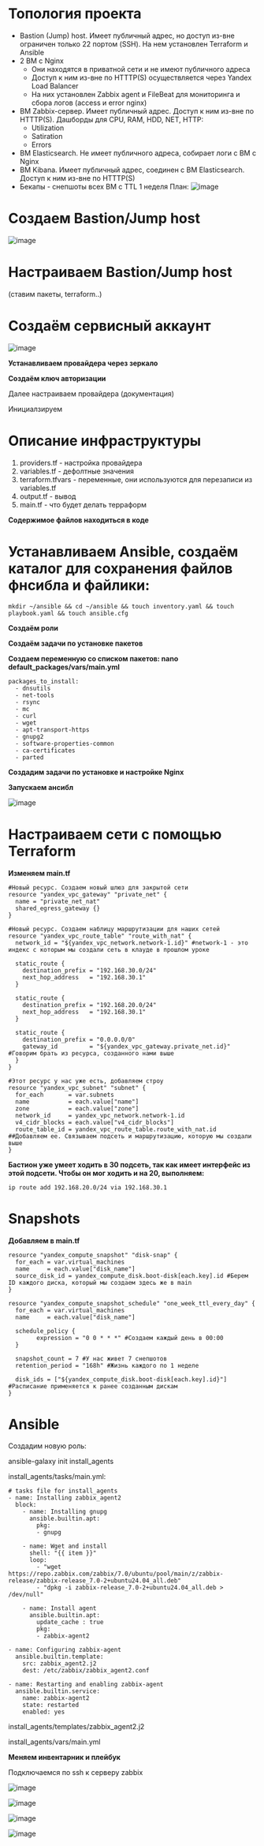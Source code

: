 # Топология проекта

- Bastion (Jump) host. Имеет публичный адрес, но доступ из-вне ограничен только 22 портом (SSH). На нем установлен Terraform и Ansible
- 2 ВМ с Nginx
  + Они находятся в приватной сети и не имеют публичного адреса
  + Доступ к ним из-вне по HTTTP(S) осуществляется через Yandex Load Balancer
  + На них установлен Zabbix agent и FileBeat для мониторинга и сбора логов (access и error nginx)
- ВМ Zabbix-сервер. Имеет публичный адрес. Доступ к ним из-вне по HTTTP(S). Дашборды для CPU, RAM, HDD, NET, HTTP:
  + Utilization
  + Satiration
  + Errors
- ВМ Elasticsearch. Не имеет публичного адреса, собирает логи с ВМ с Nginx
- ВМ Kibana. Имеет публичный адрес, соединен с ВМ Elasticsearch. Доступ к ним из-вне по HTTTP(S)
- Бекапы - снепшоты всех ВМ с TTL 1 неделя
План:
![image](https://github.com/user-attachments/assets/11641673-9d71-4ca9-8e2f-b81bdf6275c7)

# Создаем Bastion/Jump host

![image](https://github.com/user-attachments/assets/54db0ada-888b-44a9-8f4a-99feb0ae28b4)


# Настраиваем Bastion/Jump host
(ставим пакеты, terraform..)

# Создаём сервисный аккаунт

![image](https://github.com/user-attachments/assets/59147ba3-0acd-496a-8a6f-b674f04d65a1)

**Устанавливаем провайдера через зеркало**

**Создаём ключ авторизации**

Далее настраиваем провайдера (документация)

Инициалзируем

# Описание инфраструктуры

1. providers.tf - настройка провайдера
2. variables.tf - дефолтные значения
3. terraform.tfvars - переменные, они используются для перезаписи из variables.tf
4. output.tf - вывод
5. main.tf - что будет делать терраформ

**Содержимое файлов находиться в коде**

# Устанавливаем Ansible, создаём каталог для сохранения файлов фнсибла и файлики:

```
mkdir ~/ansible && cd ~/ansible && touch inventory.yaml && touch playbook.yaml && touch ansible.cfg
```

**Создаём роли**

**Создаём задачи по установке пакетов**

**Создаем переменную со списком пакетов: nano default_packages/vars/main.yml**
```
packages_to_install:
  - dnsutils
  - net-tools
  - rsync
  - mc
  - curl
  - wget
  - apt-transport-https
  - gnupg2
  - software-properties-common
  - ca-certificates
  - parted
```
**Создадим задачи по установке и настройке Nginx**

**Запускаем ансибл**

![image](https://github.com/user-attachments/assets/ea868c17-cd4f-41a9-9ad7-d94ca40acc09)

# Настраиваем сети с помощью Terraform

**Изменяем main.tf**
```
#Новый ресурс. Создаем новый шлюз для закрытой сети
resource "yandex_vpc_gateway" "private_net" {
  name = "private_net_nat"
  shared_egress_gateway {}
}

#Новый ресурс. Создаем наблицу маршрутизации для наших сетей
resource "yandex_vpc_route_table" "route_with_nat" {
  network_id = "${yandex_vpc_network.network-1.id}" #network-1 - это индекс с которым мы создали сеть в клауде в прошлом уроке

  static_route {
    destination_prefix = "192.168.30.0/24"
    next_hop_address   = "192.168.30.1"
  }

  static_route {
    destination_prefix = "192.168.20.0/24"
    next_hop_address   = "192.168.30.1"
  }

  static_route {
    destination_prefix = "0.0.0.0/0"
    gateway_id         = "${yandex_vpc_gateway.private_net.id}" #Говорим брать из ресурса, созданного нами выше
  }
}

#Этот ресурс у нас уже есть, добавляем строу
resource "yandex_vpc_subnet" "subnet" {
  for_each       = var.subnets
  name           = each.value["name"]
  zone           = each.value["zone"]
  network_id     = yandex_vpc_network.network-1.id
  v4_cidr_blocks = each.value["v4_cidr_blocks"]
  route_table_id = yandex_vpc_route_table.route_with_nat.id ##Добавляем ее. Связываем подсеть и маршрутизацию, которую мы создали выше
}
```
**Бастион уже умеет ходить в 30 подсеть, так как имеет интерфейс из этой подсети. Чтобы он мог ходить и на 20, выполняем:**
```
ip route add 192.168.20.0/24 via 192.168.30.1
```

# Snapshots

**Добавляем в main.tf**
```
resource "yandex_compute_snapshot" "disk-snap" {
  for_each = var.virtual_machines
  name     = each.value["disk_name"]
  source_disk_id = yandex_compute_disk.boot-disk[each.key].id #Берем ID каждого диска, который мы создаем здесь же в main
}

resource "yandex_compute_snapshot_schedule" "one_week_ttl_every_day" {
  for_each = var.virtual_machines
  name     = each.value["disk_name"]

  schedule_policy {
        expression = "0 0 * * *" #Создаем каждый день в 00:00
  }

  snapshot_count = 7 #У нас живет 7 снепшотов
  retention_period = "168h" #Жизнь каждого по 1 неделе

  disk_ids = ["${yandex_compute_disk.boot-disk[each.key].id}"] #Расписание применяется к ранее созданным дискам
}
```
# Ansible

Создадим новую роль:

ansible-galaxy init install_agents

install_agents/tasks/main.yml:
```
# tasks file for install_agents
- name: Installing zabbix_agent2
  block:
    - name: Installing gnupg
      ansible.builtin.apt:
        pkg:
        - gnupg

    - name: Wget and install
      shell: "{{ item }}"
      loop:
        - "wget https://repo.zabbix.com/zabbix/7.0/ubuntu/pool/main/z/zabbix-release/zabbix-release_7.0-2+ubuntu24.04_all.deb"
        - "dpkg -i zabbix-release_7.0-2+ubuntu24.04_all.deb > /dev/null"

    - name: Install agent
      ansible.builtin.apt:
        update_cache : true
        pkg:
        - zabbix-agent2

- name: Configuring zabbix-agent
  ansible.builtin.template:
    src: zabbix_agent2.j2
    dest: /etc/zabbix/zabbix_agent2.conf

- name: Restarting and enabling zabbix-agent
  ansible.builtin.service:
    name: zabbix-agent2
    state: restarted
    enabled: yes
```
install_agents/templates/zabbix_agent2.j2

install_agents/vars/main.yml

**Меняем инвентарник и плейбук**

Подключаемся по ssh к серверу zabbix 

![image](https://github.com/user-attachments/assets/9cb5c643-0cbc-46f1-92fa-5cacde9f8cc3)

![image](https://github.com/user-attachments/assets/4a42a41b-98cd-4e17-a7b5-aaa2d675c915)

![image](https://github.com/user-attachments/assets/1ae1e396-d321-418f-8999-0091f4e8bb6d)

![image](https://github.com/user-attachments/assets/1d828cd6-b789-4349-90ed-5ceeaca1577f)










  









